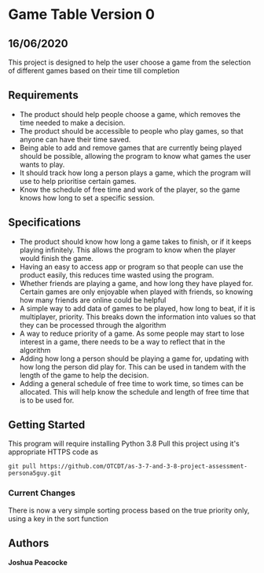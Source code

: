 # Game Table Version 0
## 16/06/2020
This project is designed to help the user choose a game from the selection of different games based on their time till completion

## Requirements
- The product should help people choose a game, which removes the time needed to make a decision.
- The product should be accessible to people who play games, so that anyone can have their time saved.
- Being able to add and remove games that are currently being played should be possible, allowing the program to know what games the user wants to play.
- It should track how long a person plays a game, which the program will use to help prioritise certain games.
- Know the schedule of free time and work of the player, so the game knows how long to set a specific session.

## Specifications
- The product should know how long a game takes to finish, or if it keeps playing infinitely. This allows the program to know when the player would finish the game.
- Having an easy to access app or program so that people can use the product easily, this reduces time wasted using the program.
- Whether friends are playing a game, and how long they have played for. Certain games are only enjoyable when played with friends, so knowing how many friends are online could be helpful
- A simple way to add data of games to be played, how long to beat, if it is multiplayer, priority. This breaks down the information into values so that they can be processed through the algorithm
- A way to reduce priority of a game. As some people may start to lose interest in a game, there needs to be a way to reflect that in the algorithm
- Adding how long a person should be playing a game for, updating with how long the person did play for. This can be used in tandem with the length of the game to help the decision.
- Adding a general schedule of free time to work time, so times can be allocated. This will help know the schedule and length of free time that is to be used for.

## Getting Started

This program will require installing Python 3.8
Pull this project using it's appropriate HTTPS code as

```
git pull https://github.com/OTCDT/as-3-7-and-3-8-project-assessment-persona5guy.git
```

### Current Changes
There is now a very simple sorting process based on the true priority only, using a key in the sort function


## Authors
**Joshua Peacocke**